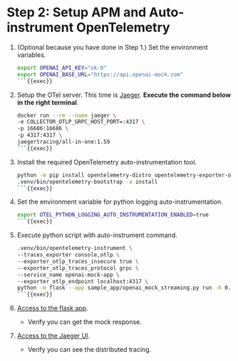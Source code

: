 # Step 2: Setup APM and Auto-instrument OpenTelemetry

1. (Optional because you have done in Step 1.) Set the environment variables.

    ```bash
    export OPENAI_API_KEY="sk-0"
    export OPENAI_BASE_URL="https://api.openai-mock.com"
    ```{{exec}}

1. Setup the OTel server. This time is [Jaeger](https://www.jaegertracing.io/). **Execute the command below in the right terminal**.

    ```bash
    docker run --rm --name jaeger \
    -e COLLECTOR_OTLP_GRPC_HOST_PORT=:4317 \
    -p 16686:16686 \
    -p 4317:4317 \
    jaegertracing/all-in-one:1.59
    ```{{exec}}

1. Install the required OpenTelemetry auto-instrumentation tool.

    ```bash
    python -m pip install opentelemetry-distro opentelemetry-exporter-otlp
    .venv/bin/opentelemetry-bootstrap -a install
    ```{{exec}}

1. Set the environment variable for python logging auto-instrumentation.

    ```bash
    export OTEL_PYTHON_LOGGING_AUTO_INSTRUMENTATION_ENABLED=true
    ```{{exec}}

1. Execute python script with auto-instrument command.

    ```bash
    .venv/bin/opentelemetry-instrument \
    --traces_exporter console,otlp \
    --exporter_otlp_traces_insecure true \
    --exporter_otlp_traces_protocol grpc \
    --service_name openai-mock-app \
    --exporter_otlp_endpoint localhost:4317 \
    python -m flask --app sample_app/openai_mock_streaming.py run -h 0.0.0.0 -p 8080
    ```{{exec}}

1. [Access to the flask app]({{TRAFFIC_HOST1_8080}}).

    - Verify you can get the mock response.

1. [Access to the Jaeger UI]({{TRAFFIC_HOST1_16686}}).

    - Verify you can see the distributed tracing.

